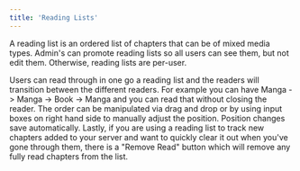 ```yaml
---
title: 'Reading Lists'
---
```


A reading list is an ordered list of chapters that can be of mixed media types. Admin's can promote reading lists so all users can see them, but not edit them. Otherwise, reading lists are per-user.

Users can read through in one go a reading list and the readers will transition between the different readers. For example you can have Manga -> Manga -> Book -> Manga and you can read that without closing the reader. The order can be manipulated via drag and drop or by using input boxes on right hand side to manually adjust the position. Position changes save automatically. Lastly, if you are using a reading list to track new chapters added to your server and want to quickly clear it out when you've gone through them, there is a "Remove Read" button which will remove any fully read chapters from the list. 